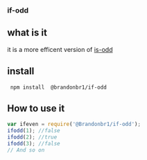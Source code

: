 ### if-odd

## what is it
it is a  more efficent version of [is-odd](https://github.com/samuelmarina/is-odd)

## install
` npm install  @brandonbr1/if-odd`

## How to use it
```js
var ifeven = require('@Brandonbr1/if-odd');
ifodd(1); //false
ifodd(2); //true
ifodd(3); //false
// And so on
```
